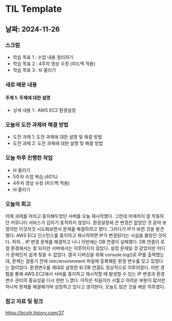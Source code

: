 # TIL Template

## 날짜: 2024-11-26

### 스크럼
- 학습 목표 1 : 수업 내용 정리하기
- 학습 목표 2 : 4주차 영상 수정 (피드백 적용)
- 학습 목표 3 : til 올리기

### 새로 배운 내용
#### 주제 1: 주제에 대한 설명
- 상세 내용 1 : AWS EC2 환경설정

### 오늘의 도전 과제와 해결 방법
- 도전 과제 1: 도전 과제에 대한 설명 및 해결 방법
- 도전 과제 2: 도전 과제에 대한 설명 및 해결 방법

### 오늘 하루 진행한 작업
- til 올리기
- 5주차 수업 복습 (40%)
- 4주차 영상 수정 (피드백 적용)
- til 올리기

### 오늘의 회고
어제 과제를 마치고 중지해두었던 서버를 오늘 재시작했다. 그런데 어제까지 잘 작동하던 커뮤니티 서비스가 갑자기 동작하지 않았다. 환경설정에 큰 변경은 없었던 것 같아 보였지만 이것저것 시도해보면서 문제를 해결하려고 했다.
그러다가 IP가 바뀐 것을 발견했다. AWS EC2 인스턴스를 중지하고 재시작하면 IP가 변경된다는 사실을 몰랐던 것이다. 하하... IP 변경 문제를 해결하고 나니 이번에는 DB 연결이 실패했다. DB 연결이 로컬 환경에서는 잘 되지만 서버에서는 이루어지지 않았다. 설정 문제일 것 같았지만 어디가 문제인지 쉽게 찾을 수 없었다.
결국 디버깅을 위해 console.log()로 IP를 출력했는데, 문제는 잠들기 전에 /etc/environment 파일에 등록해둔 환경 변수를 잊고 있었다는 점이었다. 환경변수를 제대로 설정한 뒤 DB 연결도 정상적으로 이루어졌다.
이번 경험을 통해 AWS EC2에서 서버를 중지하고 재시작할 때 발생할 수 있는 IP 변경과 환경 변수 관리의 중요성을 다시 한번 느꼈다. 아직은 처음이라 서툴고 어려운 부분이 많지만 하나씩 문제를 해결해가며 성장하고 있다고 생각한다. 오늘도 많은 것을 배운 하루였다.

### 참고 자료 및 링크
https://bcsjh.tistory.com/37